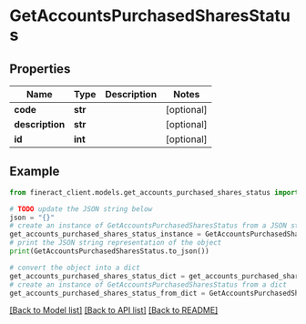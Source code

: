# GetAccountsPurchasedSharesStatus


## Properties

Name | Type | Description | Notes
------------ | ------------- | ------------- | -------------
**code** | **str** |  | [optional] 
**description** | **str** |  | [optional] 
**id** | **int** |  | [optional] 

## Example

```python
from fineract_client.models.get_accounts_purchased_shares_status import GetAccountsPurchasedSharesStatus

# TODO update the JSON string below
json = "{}"
# create an instance of GetAccountsPurchasedSharesStatus from a JSON string
get_accounts_purchased_shares_status_instance = GetAccountsPurchasedSharesStatus.from_json(json)
# print the JSON string representation of the object
print(GetAccountsPurchasedSharesStatus.to_json())

# convert the object into a dict
get_accounts_purchased_shares_status_dict = get_accounts_purchased_shares_status_instance.to_dict()
# create an instance of GetAccountsPurchasedSharesStatus from a dict
get_accounts_purchased_shares_status_from_dict = GetAccountsPurchasedSharesStatus.from_dict(get_accounts_purchased_shares_status_dict)
```
[[Back to Model list]](../README.md#documentation-for-models) [[Back to API list]](../README.md#documentation-for-api-endpoints) [[Back to README]](../README.md)


